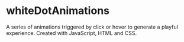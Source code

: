 # whiteDotAnimations
A series of animations triggered by click or hover to generate a playful experience. Created with JavaScript, HTML and CSS.
